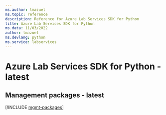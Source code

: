 ```yaml
---
ms.author: lmazuel
ms.topic: reference
description: Reference for Azure Lab Services SDK for Python
title: Azure Lab Services SDK for Python
ms.data: 11/03/2022
author: lmazuel
ms.devlang: python
ms.service: labservices
---
```

# Azure Lab Services SDK for Python - latest

## Management packages - latest
[!INCLUDE [mgmt-packages](lab-services-mgmt-index.md)]